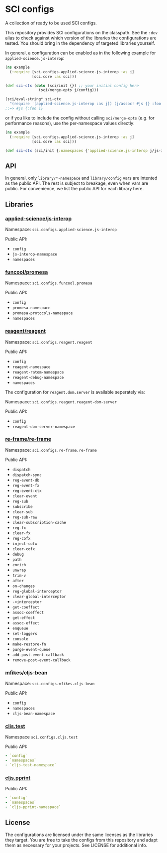 # SCI configs

A collection of ready to be used SCI configs.

This repository provides SCI configurations on the classpath. See the `:dev`
alias to check against which version of the libraries the configurations are
tested. You should bring in the dependency of targeted libraries yourself.

In general, a configuration can be enabled as in the following example for `applied-science.js-interop`:

``` clojure
(ns example
  (:require [sci.configs.applied-science.js-interop :as j]
            [sci.core :as sci]))

(def sci-ctx (doto (sci/init {}) ;; your initial config here
               (sci/merge-opts j/config)))

(sci/eval-string* sci-ctx
  "(require '[applied-science.js-interop :as j]) (j/assoc! #js {} :foo 1)")
;;=> #js {:foo 1}
```

or if you like to include the config without calling `sci/merge-opts` (e.g. for
performance reasons), use the per-namespace values directly:

``` clojure
(ns example
  (:require [sci.configs.applied-science.js-interop :as j]
            [sci.core :as sci]))

(def sci-ctx (sci/init {:namespaces {'applied-science.js-interop j/js-interop-namespace}}))
```

## API

In general, only `library/*-namespace` and `library/config` vars are intented as the
public API. The rest is subject to breakage, even when vars are public. For
convenience, we list the public API for each library here.

## Libraries

### [applied-science/js-interop](https://github.com/applied-science/js-interop)

Namespace: `sci.configs.applied-science.js-interop`

Public API:

- `config`
- `js-interop-namespace`
- `namespaces`

### [funcool/promesa](https://github.com/funcool/promesa)

Namespace: `sci.configs.funcool.promesa`

Public API:

- `config`
- `promesa-namespace`
- `promesa-protocols-namespace`
- `namespaces`

### [reagent/reagent](https://github.com/reagent-project/reagent)

Namespace: `sci.configs.reagent.reagent`

Public API:

- `config`
- `reagent-namespace`
- `reagent-ratom-namespace`
- `reagent-debug-namespace`
- `namespaces`

The configuration for `reagent.dom.server` is available seperately via:

Namespace: `sci.configs.reagent.reagent-dom-server`

Public API:

- `config`
- `reagent-dom-server-namespace`

### [re-frame/re-frame](https://github.com/day8/re-frame)

Namespace: `sci.configs.re-frame.re-frame`

Public API:

- `dispatch`
- `dispatch-sync`
- `reg-event-db`
- `reg-event-fx`
- `reg-event-ctx`
- `clear-event`
- `reg-sub`
- `subscribe`
- `clear-sub`
- `reg-sub-raw`
- `clear-subscription-cache`
- `reg-fx`
- `clear-fx`
- `reg-cofx`
- `inject-cofx`
- `clear-cofx`
- `debug`
- `path`
- `enrich`
- `unwrap`
- `trim-v`
- `after`
- `on-changes`
- `reg-global-interceptor`
- `clear-global-interceptor`
- `->interceptor`
- `get-coeffect`
- `assoc-coeffect`
- `get-effect`
- `assoc-effect`
- `enqueue`
- `set-loggers`
- `console`
- `make-restore-fn`
- `purge-event-queue`
- `add-post-event-callback`
- `remove-post-event-callback`

### [mfikes/cljs-bean](https://github.com/mfikes/cljs-bean)

Namespace: `sci.configs.mfikes.cljs-bean`

Public API:

- `config`
- `namespaces`
- `cljs-bean-namespace`

### [cljs.test](https://cljs.github.io/api/cljs.test/)

Namespace `sci.configs.cljs.test`

Public API:

``` clojure
- `config`
- `namespaces`
- `cljs-test-namespace`
```

### [cljs.pprint](https://cljs.github.io/api/cljs.pprint/)

Public API:

``` clojure
- `config`
- `namespaces`
- `cljs-pprint-namespace`
```

## License

The configurations are licensed under the same licenses as the libraries they
target. You are free to take the configs from this repository and adapt them as
necessary for your projects. See LICENSE for additional info.
